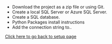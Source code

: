 
* Download the project as a zip file or using Git. 
* Create a local SQL Server or Azure SQL Server.
* Create a SQL database. 
* Python Packages install instructions
* Add the connection string to.. 


[Click here to go back to setup page](https://github.com/razi-rais/eth-wikipedia-changetracker/blob/master/Documentation/Setup.md)
